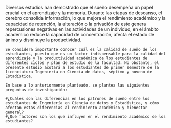 Diversos estudios han demostrado que el sueño desempeña un papel crucial en el aprendizaje y la memoria. Durante las etapas de descanso, el cerebro consolida información, lo que mejora el rendimiento académico y la capacidad de retención, la alteración o la privación de este genera repercusiones negativas en las actividades de un individuo, en el ámbito académico reduce la capacidad de concentración, afecta el estado de ánimo y disminuye la productividad. 

	Se considera importante conocer cuál es la calidad de sueño de los estudiantes, puesto que es un factor indispensable para la calidad del aprendizaje y la productividad académica de los estudiantes de diferentes ciclos y plan de estudio de la facultad. No obstante, el presente estudio acotará a los estudiantes de primer semestre de la licenciatura Ingeniería en Ciencia de datos, séptimo y noveno de Estadística. 
 
	En base a lo anteriormente planteado, se plantea las siguientes preguntas de investigación: 
 
	#¿Cuáles son las diferencias en los patrones de sueño entre los estudiantes de Ingeniería en Ciencia de datos y Estadística, y cómo afectan estas diferencias al rendimiento académico y bienestar general?
	#¿Qué factores son los que influyen en el rendimiento académico de los estudiantes? 
